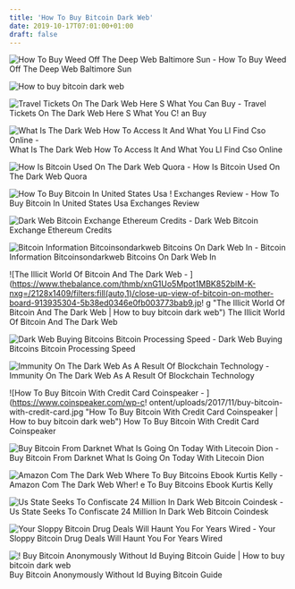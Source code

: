 ```yaml
---
title: 'How To Buy Bitcoin Dark Web'
date: 2019-10-17T07:01:00+01:00
draft: false
---
```


![How To Buy Weed Off The Deep Web Baltimore Sun - ](https://www.baltimoresun.com/resizer/HTwGQDpsycRspLEXJKpdZu6R384=/1200x0/top/www.trbimg.com/img-552e673d/turbine/bcpnews-how-to-buy-weed-off-the-deep-web-20150414-thumbnail "How To Buy Weed Off The Deep Web Baltimore Sun | How to buy bitcoin dark web") How To Buy Weed Off The Deep Web Baltimore Sun

![How to buy bitcoin dark web](https://cdn-images-1.medium.com/max/1600/1*stb8HpWAhcv_kYCu0_qn9A.png "How to buy bitcoin dark web") 

![Travel Tickets On The Dark Web Here S What You Can Buy - ](https://seon-wp-uploads.s3.amazonaws.com/uploads/2018/08/Screen-Shot-2018-07-29-at-17.40.54.png "Travel Tickets On The Dark Web Here S What You Can Buy | How to buy bitcoin dark web") Travel Tickets On The Dark Web Here S What You C! an Buy

![What Is The Dark Web How To Access It And What You Ll Find Cso Online - ](https://images.idgesg.net/images/article/2019/06/cso_skull_and_crossbones_on_binary_code_by_kaptnali_gettyimages-1083617418_2400x1600-100800628-large.jpg "What Is The Dark Web How To Access It And What You Ll Find Cso Online | How to buy bitcoin dark web") What Is The Dark Web How To Access It And What You Ll Find Cso Online

![How Is Bitcoin Used On The Dark Web Quora - ](https://qph.fs.quoracdn.net/main-qimg-473ca9a65b150d8ce88db4eabc45bec9.webp "How Is Bitcoin Used On The Dark Web Quora | How to buy bitcoin dark web") How Is Bitcoin Used On The Dark Web Quora

![How To Buy Bitcoin In United States Usa !   Exchanges Review - ](https://bitcoinbestbuy.com/wp-content/uploads/2017/10/kraken-bitcoin-exchange.png "How To Buy Bitcoin In United State!   s Usa Exchanges Review | How to buy bitcoin dark web") How To Buy Bitcoin In United States Usa Exchanges Review

![Dark Web Bitcoin Exchange Ethereum Credits - ](https://i.ytimg.com/vi/s_ZhLrcuXUI/maxresdefault.jpg "Dark Web Bitcoin Exchange Ethereum Credits | How to buy bitcoin dark web") Dark Web Bitcoin Exchange Ethereum Credits

![Bitcoin Information Bitcoinsondarkweb Bitcoins On Dark Web In - ](https://i.pinimg.com/736x/24/35/1e/24351eba775da87f4e3ea4aa1a785877.jpg "Bitcoin Information Bitcoinsondarkweb Bitcoins On Dark Web In | How to buy bitcoin dark web") Bitcoin Information Bitcoinsondarkweb Bitcoins On Dark Web In

![The Illicit World Of Bitcoin And The Dark Web - ](https://www.thebalance.com/thmb/xnG1Uo5Mpot1MBK852blM-K-nxg=/2128x1409/filters:fill(auto,1)/close-up-view-of-bitcoin-on-mother-board-913935304-5b38ed0346e0fb003773bab9.jp!   g "The Illicit World Of Bitcoin And The Dark Web | How to buy bitcoin dark web") The Illicit World Of Bitcoin And The Dark Web

![Dark Web Buying Bitcoins Bitcoin Processing Speed - ](https://news.bitcoin.com/wp-content/uploads/2017/06/shutterstock_581898457-640x427.jpg "Dark Web Buying Bitcoins Bitcoin Processing Speed | How to buy bitcoin dark web") Dark Web Buying Bitcoins Bitcoin Processing Speed

![Immunity On The Dark Web As A Result Of Blockchain Technology - ](https://dashbouquet.com/assets/img/blog/darkweb-4.png "Immunity On The Dark Web As A Result Of Blockchain Technology | How to buy bitcoin dark web") Immunity On The Dark Web As A Result Of Blockchain Technology

![How To Buy Bitcoin With Credit Card Coinspeaker - ](https://www.coinspeaker.com/wp-c!   ontent/uploads/2017/11/buy-bitcoin-with-credit-card.jpg "How To Buy Bitcoin With Credit Card Coinspeaker | How to buy bitcoin dark web") How To Buy Bitcoin With Credit Card Coinspeaker

![Buy Bitcoin From Darknet What Is Going On Today With Litecoin Dion - ](https://i.investopedia.com/image/png/1518115952403/darkwebcurrency3a.png "Buy Bitcoin From Darknet What Is Going On Today With Litecoin Dion | How to buy bitcoin dark web") Buy Bitcoin From Darknet What Is Going On Today With Litecoin Dion

![Amazon Com The Dark Web Where To Buy Bitcoins Ebook Kurtis Kelly - ](https://images-na.ssl-images-amazon.com/images/I/51iu70CgsdL._SR600%2C315_PIWhiteStrip%2CBottomLeft%2C0%2C35_SCLZZZZZZZ_.jpg "Amazon Com The Dark Web Where To Buy Bitcoins Ebook Kurtis Kelly | How to buy bitcoin dark web") Amazon Com The Dark Web Wher! e To Buy Bitcoins Ebook Kurtis Kelly

![Us State Seeks To Confiscate 24 Million In Dark Web Bitcoin Coindesk - ](https://static.coindesk.com/wp-content/uploads/2018/06/bitcoin-dollar-860x430.jpg "Us State Seeks To Confiscate 24 Million In Dark Web Bitcoin Coindesk | How to buy bitcoin dark web") Us State Seeks To Confiscate 24 Million In Dark Web Bitcoin Coindesk

![Your Sloppy Bitcoin Drug Deals Will Haunt You For Years Wired - ](https://media.wired.com/photos/5a6a600b7890df36f56254a4/master/pass/BitcoinSilkRoad.jpg "Your Sloppy Bitcoin Drug Deals Will Haunt You For Years Wired | How to buy bitcoin dark web") Your Sloppy Bitcoin Drug Deals Will Haunt You For Years Wired

![](https://thehiddenwiki.pw/wp-content/uploads/2018/06/buy-bitcoins-without-id-paypal-credit-card.jpg "!   Buy Bitcoin Anonymously Without Id Buying Bitcoin Guide | How to buy bitcoin dark web") Buy Bitcoin Anonymously Without Id Buying Bitcoin Guide